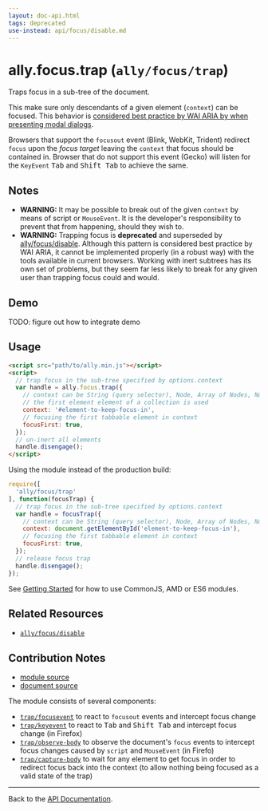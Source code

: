 ```yaml
---
layout: doc-api.html
tags: deprecated
use-instead: api/focus/disable.md
---
```


# ally.focus.trap (`ally/focus/trap`)

Traps focus in a sub-tree of the document.

This make sure only descendants of a given element (`context`) can be focused. This behavior is [considered best practice by WAI ARIA by when presenting modal dialogs](http://www.w3.org/WAI/PF/aria-practices/#dialog_modal).

Browsers that support the `focusout` event (Blink, WebKit, Trident) redirect `focus` upon the *focus target* leaving the `context` that focus should be contained in. Browser that do not support this event (Gecko) will listen for the `KeyEvent` <kbd>Tab</kbd> and <kbd>Shift Tab</kbd> to achieve the same.


## Notes

* **WARNING:** It may be possible to break out of the given `context` by means of script or `MouseEvent`. It is the developer's responsibility to prevent that from happening, should they wish to.
* **WARNING:** Trapping focus is **deprecated** and superseded by [ally/focus/disable](disable.md). Although this pattern is considered best practice by WAI ARIA, it cannot be implemented properly (in a robust way) with the tools available in current browsers. Working with inert subtrees has its own set of problems, but they seem far less likely to break for any given user than trapping focus could and would.


## Demo

TODO: figure out how to integrate demo


## Usage

```html
<script src="path/to/ally.min.js"></script>
<script>
  // trap focus in the sub-tree specified by options.context
  var handle = ally.focus.trap({
    // context can be String (query selector), Node, Array of Nodes, NodeList, HTMLCollection
    // the first element element of a collection is used
    context: '#element-to-keep-focus-in',
    // focusing the first tabbable element in context
    focusFirst: true,
  });
  // un-inert all elements
  handle.disengage();
</script>
```

Using the module instead of the production build:

```js
require([
  'ally/focus/trap'
], function(focusTrap) {
  // trap focus in the sub-tree specified by options.context
  var handle = focusTrap({
    // context can be String (query selector), Node, Array of Nodes, NodeList, HTMLCollection
    context: document.getElementById('element-to-keep-focus-in'),
    // focusing the first tabbable element in context
    focusFirst: true,
  });
  // release focus trap
  handle.disengage();
});
```

See [Getting Started](../../getting-started.md) for how to use CommonJS, AMD or ES6 modules.


## Related Resources

* [`ally/focus/disable`](disable.md)


## Contribution Notes

* [module source](https://github.com/medialize/ally.js/blob/master/src/focus/trap.js)
* [document source](https://github.com/medialize/ally.js/blob/master/docs/api/focus/trap.md)

The module consists of several components:

* [`trap/focusevent`](https://github.com/medialize/ally.js/blob/master/src/focus/trap/capture-body.js) to react to `focusout` events and intercept focus change
* [`trap/keyevent`](https://github.com/medialize/ally.js/blob/master/src/focus/trap/capture-body.js) to react to <kbd>Tab</kbd> and <kbd>Shift Tab</kbd> and intercept focus change (in Firefox)
* [`trap/observe-body`](https://github.com/medialize/ally.js/blob/master/src/focus/trap/observe-body.js) to observe the document's `focus` events to intercept focus changes caused by `script` and `MouseEvent` (in Firefo)
* [`trap/capture-body`](https://github.com/medialize/ally.js/blob/master/src/focus/trap/capture-body.js) to wait for any element to get focus in order to redirect focus back into the context (to allow nothing being focused as a valid state of the trap)


---

Back to the [API Documentation](../README.md).

